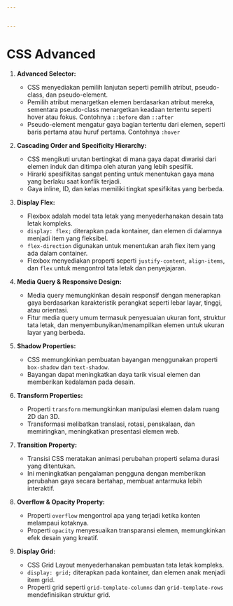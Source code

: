 ```yaml
---


---
```


<h1 id="css-advanced">CSS Advanced</h1>
<ol>
<li>
<p><strong>Advanced Selector:</strong></p>
<ul>
<li>CSS menyediakan pemilih lanjutan seperti pemilih atribut, pseudo-class, dan pseudo-element.</li>
<li>Pemilih atribut menargetkan elemen berdasarkan atribut mereka, sementara pseudo-class menargetkan keadaan tertentu seperti hover atau fokus. Contohnya <code>::before</code> dan <code>::after</code></li>
<li>Pseudo-element mengatur gaya bagian tertentu dari elemen, seperti baris pertama atau huruf pertama. Contohnya <code>:hover</code></li>
</ul>
</li>
<li>
<p><strong>Cascading Order and Specificity Hierarchy:</strong></p>
<ul>
<li>CSS mengikuti urutan bertingkat di mana gaya dapat diwarisi dari elemen induk dan ditimpa oleh aturan yang lebih spesifik.</li>
<li>Hirarki spesifikitas sangat penting untuk menentukan gaya mana yang berlaku saat konflik terjadi.</li>
<li>Gaya inline, ID, dan kelas memiliki tingkat spesifikitas yang berbeda.</li>
</ul>
</li>
<li>
<p><strong>Display Flex:</strong></p>
<ul>
<li>Flexbox adalah model tata letak yang menyederhanakan desain tata letak kompleks.</li>
<li><code>display: flex;</code> diterapkan pada kontainer, dan elemen di dalamnya menjadi item yang fleksibel.</li>
<li><code>flex-direction</code> digunakan untuk menentukan arah flex item yang ada dalam container.</li>
<li>Flexbox menyediakan properti seperti <code>justify-content</code>, <code>align-items</code>, dan <code>flex</code> untuk mengontrol tata letak dan penyejajaran.</li>
</ul>
</li>
<li>
<p><strong>Media Query &amp; Responsive Design:</strong></p>
<ul>
<li>Media query memungkinkan desain responsif dengan menerapkan gaya berdasarkan karakteristik perangkat seperti lebar layar, tinggi, atau orientasi.</li>
<li>Fitur media query umum termasuk penyesuaian ukuran font, struktur tata letak, dan menyembunyikan/menampilkan elemen untuk ukuran layar yang berbeda.</li>
</ul>
</li>
<li>
<p><strong>Shadow Properties:</strong></p>
<ul>
<li>CSS memungkinkan pembuatan bayangan menggunakan properti <code>box-shadow</code> dan <code>text-shadow</code>.</li>
<li>Bayangan dapat meningkatkan daya tarik visual elemen dan memberikan kedalaman pada desain.</li>
</ul>
</li>
<li>
<p><strong>Transform Properties:</strong></p>
<ul>
<li>Properti <code>transform</code> memungkinkan manipulasi elemen dalam ruang 2D dan 3D.</li>
<li>Transformasi melibatkan translasi, rotasi, penskalaan, dan memiringkan, meningkatkan presentasi elemen web.</li>
</ul>
</li>
<li>
<p><strong>Transition Property:</strong></p>
<ul>
<li>Transisi CSS meratakan animasi perubahan properti selama durasi yang ditentukan.</li>
<li>Ini meningkatkan pengalaman pengguna dengan memberikan perubahan gaya secara bertahap, membuat antarmuka lebih interaktif.</li>
</ul>
</li>
<li>
<p><strong>Overflow &amp; Opacity Property:</strong></p>
<ul>
<li>Properti <code>overflow</code> mengontrol apa yang terjadi ketika konten melampaui kotaknya.</li>
<li>Properti <code>opacity</code> menyesuaikan transparansi elemen, memungkinkan efek desain yang kreatif.</li>
</ul>
</li>
<li>
<p><strong>Display Grid:</strong></p>
<ul>
<li>CSS Grid Layout menyederhanakan pembuatan tata letak kompleks.</li>
<li><code>display: grid;</code> diterapkan pada kontainer, dan elemen anak menjadi item grid.</li>
<li>Properti grid seperti <code>grid-template-columns</code> dan <code>grid-template-rows</code> mendefinisikan struktur grid.</li>
</ul>
</li>
</ol>

